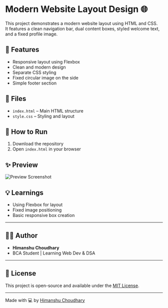 # Modern Website Layout Design 🌐

This project demonstrates a modern website layout using HTML and CSS.  
It features a clean navigation bar, dual content boxes, styled welcome text, and a fixed profile image.  

## 🧱 Features

- Responsive layout using Flexbox
- Clean and modern design
- Separate CSS styling
- Fixed circular image on the side
- Simple footer section

## 📂 Files

- `index.html` – Main HTML structure
- `style.css` – Styling and layout

## 🚀 How to Run

1. Download the repository
2. Open `index.html` in your browser

## ✨ Preview

![Preview Screenshot](screenshot-link-here)


## 💡 Learnings
- Using Flexbox for layout
- Fixed image positioning
- Basic responsive box creation

---

## 🧑‍💻 Author

- **Himanshu Choudhary**
- BCA Student | Learning Web Dev & DSA

---

## 📄 License

This project is open-source and available under the [MIT License](LICENSE).

---


Made with 💻 by [Himanshu Choudhary](https://github.com/himanshumoral)
